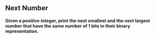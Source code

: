 ## Next Number

#### Given a positive integer, print the next smallest and the next largest number that have the same number of 1 bits in their binary representation.